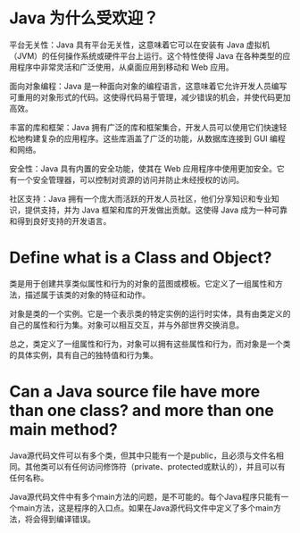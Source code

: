 # Java 为什么受欢迎？

平台无关性：Java 具有平台无关性，这意味着它可以在安装有 Java 虚拟机（JVM）的任何操作系统或硬件平台上运行。这个特性使得 Java 在各种类型的应用程序中非常灵活和广泛使用，从桌面应用到移动和 Web 应用。

面向对象编程：Java 是一种面向对象的编程语言，这意味着它允许开发人员编写可重用的对象形式的代码。这使得代码易于管理，减少错误的机会，并使代码更加高效。

丰富的库和框架：Java 拥有广泛的库和框架集合，开发人员可以使用它们快速轻松地构建复杂的应用程序。这些库涵盖了广泛的功能，从数据库连接到 GUI 编程和网络。

安全性：Java 具有内置的安全功能，使其在 Web 应用程序中使用更加安全。它有一个安全管理器，可以控制对资源的访问并防止未经授权的访问。

社区支持：Java 拥有一个庞大而活跃的开发人员社区，他们分享知识和专业知识，提供支持，并为 Java 框架和库的开发做出贡献。这使得 Java 成为一种可靠和得到良好支持的开发语言。

# Define what is a Class and Object?

类是用于创建共享类似属性和行为的对象的蓝图或模板。它定义了一组属性和方法，描述属于该类的对象的特征和动作。

对象是类的一个实例。它是一个表示类的特定实例的运行时实体，具有由类定义的自己的属性和行为集。对象可以相互交互，并与外部世界交换消息。

总之，类定义了一组属性和行为，对象可以拥有这些属性和行为，而对象是一个类的具体实例，具有自己的独特值和行为集。

# Can a Java source file have more than one class? and more than one main method?

Java源代码文件可以有多个类，但其中只能有一个是public，且必须与文件名相同。其他类可以有任何访问修饰符（private、protected或默认的），并且可以有任何名称。

Java源代码文件中有多个main方法的问题，是不可能的。每个Java程序只能有一个main方法，这是程序的入口点。如果在Java源代码文件中定义了多个main方法，将会得到编译错误。
